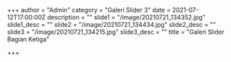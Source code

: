 +++
author = "Admin"
category = "Galeri Slider 3"
date = 2021-07-12T17:00:00Z
description = ""
slide1 = "/image/20210721_134352.jpg"
slide1_desc = ""
slide2 = "/image/20210721_134434.jpg"
slide2_desc = ""
slide3 = "/image/20210721_134215.jpg"
slide3_desc = ""
title = "Galeri Slider Bagian Ketiga"

+++

